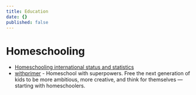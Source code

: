 ```yaml
---
title: Education
date: {}
published: false
---
```


# Homeschooling

* [Homeschooling international status and statistics](https://en.wikipedia.org/wiki/Homeschooling_international_status_and_statistics)
* [withprimer](https://www.withprimer.com/) - Homeschool with superpowers. Free the next generation of kids to be more ambitious, more creative, and think for themselves — starting with homeschoolers.

